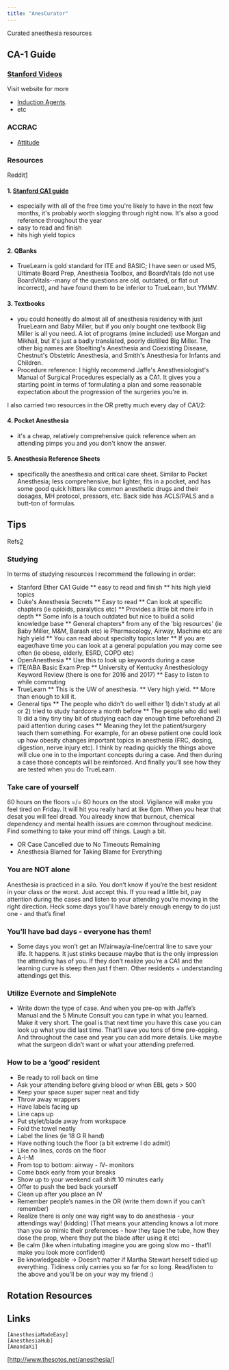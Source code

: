 ```yaml
---
title: "AnesCurator"
---
```



Curated anesthesia resources


## CA-1 Guide
### [Stanford Videos](https://anesthesiaill.wpengine.com/portfolio/)
Visit website for more
* [Induction Agents](http://player.vimeo.com/video/32124258).
* etc
### ACCRAC
- [Attitude](http://accrac.com/episode-177-how-to-be-a-star-resident/)
### Resources 
Reddit[1][1]

#### 1. [Stanford CA1 guide](http://ether.stanford.edu/ca1_new/)
* especially with all of the free time you're likely to have in the next few months, it's probably worth slogging through right now. It's also a good reference throughout the year
* easy to read and finish
* hits high yield topics

#### 2. QBanks
* TrueLearn is gold standard for ITE and BASIC; I have seen or used M5, Ultimate Board Prep, Anesthesia Toolbox, and BoardVitals (do not use BoardVitals--many of the questions are old, outdated, or flat out incorrect), and have found them to be inferior to TrueLearn, but YMMV.

#### 3. Textbooks
* you could honestly do almost all of anesthesia residency with just TrueLearn and Baby Miller, but if you only bought one textbook Big Miller is all you need. A lot of programs (mine included) use Morgan and Mikhail, but it's just a badly translated, poorly distilled Big Miller. The other big names are Stoelting's Anesthesia and Coexisting Disease, Chestnut's Obstetric Anesthesia, and Smith's Anesthesia for Infants and Children.
* Procedure reference: I highly recommend Jaffe's Anesthesiologist's Manual of Surgical Procedures especially as a CA1. It gives you a starting point in terms of formulating a plan and some reasonable expectation about the progression of the surgeries you're in.

I also carried two resources in the OR pretty much every day of CA1/2:
#### 4. Pocket Anesthesia
* it's a cheap, relatively comprehensive quick reference when an attending pimps you and you don't know the answer.

#### 5. Anesthesia Reference Sheets
* specifically the anesthesia and critical care sheet. Similar to Pocket Anesthesia; less comprehensive, but lighter, fits in a pocket, and has some good quick hitters like common anesthetic drugs and their dosages, MH protocol, pressors, etc. Back side has ACLS/PALS and a butt-ton of formulas.

## Tips
Refs[2][2]
### Studying
In terms of studying resources I recommend the following in order:
* Stanford Ether CA1 Guide
** easy to read and finish
** hits high yield topics
* Duke's Anesthesia Secrets
** Easy to read
** Can look at specific chapters (ie opioids, paralytics etc)
** Provides a little bit more info in depth
** Some info is a touch outdated but nice to build a solid knowledge base
** General chapters* from any of the 'big resources' (ie Baby Miller, M&M, Barash etc) ie Pharmacology, Airway, Machine etc are high yield
** You can read about specialty topics later
** If you are eager/have time you can look at a general population you may come see often (ie obese, elderly, ESRD, COPD etc)
* OpenAnesthesia
** Use this to look up keywords during a case
* ITE/ABA Basic Exam Prep
** University of Kentucky Anesthesiology Keyword Review (there is one for 2016 and 2017)
** Easy to listen to while commuting
* TrueLearn
** This is the UW of anesthesia.
** Very high yield.
** More than enough to kill it.
* General tips
** The people who didn't do well either 1) didn't study at all or 2) tried to study hardcore a month before
** The people who did well 1) did a tiny tiny tiny bit of studying each day enough time beforehand 2) paid attention during cases
** Meaning they let the patient/surgery teach them something. For example, for an obese patient one could look up how obesity changes important topics in anesthesia (FRC, dosing, digestion, nerve injury etc). I think by reading quickly the things above will clue one in to the important concepts during a case. And then during a case those concepts will be reinforced. And finally you’ll see how they are tested when you do TrueLearn.

### Take care of yourself
60 hours on the floors =/= 60 hours on the stool. Vigilance will make you feel tired on Friday. It will hit you really hard at like 6pm. When you hear that desat you will feel dread. You already know that burnout, chemical dependency and mental health issues are common throughout medicine. Find something to take your mind off things. Laugh a bit.
* OR Case Cancelled due to No Timeouts Remaining
* Anesthesia Blamed for Taking Blame for Everything

### You are NOT alone
Anesthesia is practiced in a silo. You don’t know if you’re the best resident in your class or the worst. Just accept this. If you read a little bit, pay attention during the cases and listen to your attending you’re moving in the right direction. Heck some days you’ll have barely enough energy to do just one - and that’s fine!

### You’ll have bad days - everyone has them!
* Some days you won’t get an IV/airway/a-line/central line to save your life. It happens. It just stinks because maybe that is the only impression the attending has of you. If they don’t realize you’re a CA1 and the learning curve is steep then just f them. Other residents + understanding attendings get this.

### Utilize Evernote and SimpleNote
* Write down the type of case. And when you pre-op with Jaffe’s Manual and the 5 Minute Consult you can type in what you learned. Make it very short. The goal is that next time you have this case you can look up what you did last time. That’ll save you tons of time pre-opping. And throughout the case and year you can add more details. Like maybe what the surgeon didn’t want or what your attending preferred.

### How to be a ‘good’ resident
* Be ready to roll back on time
* Ask your attending before giving blood or when EBL gets > 500
* Keep your space super super neat and tidy
* Throw away wrappers
* Have labels facing up
* Line caps up
* Put stylet/blade away from workspace
* Fold the towel neatly
* Label the lines (ie 18 G R hand)
* Have nothing touch the floor (a bit extreme I do admit)
* Like no lines, cords on the floor
* A-I-M
* From top to bottom: airway - IV- monitors
* Come back early from your breaks
* Show up to your weekend call shift 10 minutes early
* Offer to push the bed back yourself
* Clean up after you place an IV
* Remember people’s names in the OR (write them down if you can’t remember)
* Realize there is only one way right way to do anesthesia - your attendings way! (kidding) (That means your attending knows a lot more than you so mimic their preferences - how they tape the tube, how they dose the prop, where they put the blade after using it etc)
* Be calm (like when intubating imagine you are going slow mo - that’ll make you look more confident)
* Be knowledgeable -> Doesn’t matter if Martha Stewart herself tidied up everything. Tidiness only carries you so far for so long. Read/listen to the above and you’ll be on your way my friend :)

## Rotation Resources 

## Links
	[AnesthesiaMadeEasy]
	[AnesthesiaHub]
	[AmandaXi]
  [http://www.thesotos.net/anesthesia/]

[1]:https://www.reddit.com/r/anesthesiology/comments/98846z/ca1_guide
[2]:https://www.reddit.com/r/anesthesiology/comments/g7o1g4/study_resources_during_residency/